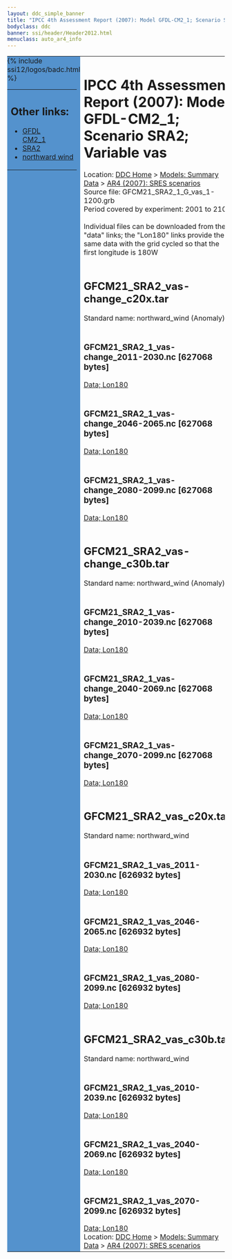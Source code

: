 ```yaml
---
layout: ddc_simple_banner
title: "IPCC 4th Assessment Report (2007): Model GFDL-CM2_1; Scenario SRA2; Variable vas"
bodyclass: ddc
banner: ssi/header/Header2012.html
menuclass: auto_ar4_info
---
```



<table width="100%" border="0" cellspacing="0" cellpadding="0" style="border-collapse: collapse;">
<tr style="margin:0;padding:0;border:0;">
<td style="margin:0;padding:0;border:0;height:1pt;width:150pt;background:#5492CD;" valign="top" >

<div id="lh-col2" class="auto_ar4_info">
<table class="menumain" bgcolor="#5492CD" cellspacing="0" width="100%" border="0">
<tr><td>
<h2> Other links:</h2>
<ul>
<li><a href="/auto/ar4/model-GFDL-CM2_1.html">GFDL<br/>CM2_1</a></li>
<li><a href="/auto/ar4/scenario-SRA2.html">SRA2</a></li>
<li><a href="/auto/ar4/var-northward_wind.html">northward wind</a></li>
</ul>
</td></tr>
{% include ssi12/logos/badc.html %}
</table>
</div>
</td>
<td><h1>IPCC 4th Assessment Report (2007): Model GFDL-CM2_1; Scenario SRA2; Variable vas</h1>

<!-- Breadcrumb1 -->
<div id="breadcrumb1" align="left">
Location: <a href="/index.html">DDC Home</a> > <a href="/sim/gcm_clim/">Models: Summary Data</a>
> <a href="/sim/gcm_clim/SRES_AR4/index.html">AR4 (2007): SRES scenarios</a>
</div>
<!-- End of Breadcrumb1 -->Source file: GFCM21_SRA2_1_G_vas_1-1200.grb
<br/>
Period covered by experiment: 2001 to 2100<br/>
<br/>Individual files can be downloaded from the "data" links; the "Lon180" links provide the same data
         with the grid cycled so that the first longitude is 180W<br/>
<br/><h2>GFCM21_SRA2_vas-change_c20x.tar</h2>
Standard name: northward_wind (Anomaly)<br>
<br/><h3>GFCM21_SRA2_1_vas-change_2011-2030.nc [627068 bytes]</h3>
<a href="http://apps.ipcc-data.org/cgi-bin/downl/ar4_nc/vas/GFCM21_SRA2_1_vas-change_2011-2030.nc">Data; </a><a href="http://apps.ipcc-data.org/cgi-bin/downl/ar4_nc/vas/GFCM21_SRA2_1_vas-change_2011-2030.cyto180.nc"> Lon180</a><br/>
<br/><h3>GFCM21_SRA2_1_vas-change_2046-2065.nc [627068 bytes]</h3>
<a href="http://apps.ipcc-data.org/cgi-bin/downl/ar4_nc/vas/GFCM21_SRA2_1_vas-change_2046-2065.nc">Data; </a><a href="http://apps.ipcc-data.org/cgi-bin/downl/ar4_nc/vas/GFCM21_SRA2_1_vas-change_2046-2065.cyto180.nc"> Lon180</a><br/>
<br/><h3>GFCM21_SRA2_1_vas-change_2080-2099.nc [627068 bytes]</h3>
<a href="http://apps.ipcc-data.org/cgi-bin/downl/ar4_nc/vas/GFCM21_SRA2_1_vas-change_2080-2099.nc">Data; </a><a href="http://apps.ipcc-data.org/cgi-bin/downl/ar4_nc/vas/GFCM21_SRA2_1_vas-change_2080-2099.cyto180.nc"> Lon180</a><br/>
<br/><h2>GFCM21_SRA2_vas-change_c30b.tar</h2>
Standard name: northward_wind (Anomaly)<br>
<br/><h3>GFCM21_SRA2_1_vas-change_2010-2039.nc [627068 bytes]</h3>
<a href="http://apps.ipcc-data.org/cgi-bin/downl/ar4_nc/vas/GFCM21_SRA2_1_vas-change_2010-2039.nc">Data; </a><a href="http://apps.ipcc-data.org/cgi-bin/downl/ar4_nc/vas/GFCM21_SRA2_1_vas-change_2010-2039.cyto180.nc"> Lon180</a><br/>
<br/><h3>GFCM21_SRA2_1_vas-change_2040-2069.nc [627068 bytes]</h3>
<a href="http://apps.ipcc-data.org/cgi-bin/downl/ar4_nc/vas/GFCM21_SRA2_1_vas-change_2040-2069.nc">Data; </a><a href="http://apps.ipcc-data.org/cgi-bin/downl/ar4_nc/vas/GFCM21_SRA2_1_vas-change_2040-2069.cyto180.nc"> Lon180</a><br/>
<br/><h3>GFCM21_SRA2_1_vas-change_2070-2099.nc [627068 bytes]</h3>
<a href="http://apps.ipcc-data.org/cgi-bin/downl/ar4_nc/vas/GFCM21_SRA2_1_vas-change_2070-2099.nc">Data; </a><a href="http://apps.ipcc-data.org/cgi-bin/downl/ar4_nc/vas/GFCM21_SRA2_1_vas-change_2070-2099.cyto180.nc"> Lon180</a><br/>
<br/><h2>GFCM21_SRA2_vas_c20x.tar</h2>
Standard name: northward_wind<br>
<br/><h3>GFCM21_SRA2_1_vas_2011-2030.nc [626932 bytes]</h3>
<a href="http://apps.ipcc-data.org/cgi-bin/downl/ar4_nc/vas/GFCM21_SRA2_1_vas_2011-2030.nc">Data; </a><a href="http://apps.ipcc-data.org/cgi-bin/downl/ar4_nc/vas/GFCM21_SRA2_1_vas_2011-2030.cyto180.nc"> Lon180</a><br/>
<br/><h3>GFCM21_SRA2_1_vas_2046-2065.nc [626932 bytes]</h3>
<a href="http://apps.ipcc-data.org/cgi-bin/downl/ar4_nc/vas/GFCM21_SRA2_1_vas_2046-2065.nc">Data; </a><a href="http://apps.ipcc-data.org/cgi-bin/downl/ar4_nc/vas/GFCM21_SRA2_1_vas_2046-2065.cyto180.nc"> Lon180</a><br/>
<br/><h3>GFCM21_SRA2_1_vas_2080-2099.nc [626932 bytes]</h3>
<a href="http://apps.ipcc-data.org/cgi-bin/downl/ar4_nc/vas/GFCM21_SRA2_1_vas_2080-2099.nc">Data; </a><a href="http://apps.ipcc-data.org/cgi-bin/downl/ar4_nc/vas/GFCM21_SRA2_1_vas_2080-2099.cyto180.nc"> Lon180</a><br/>
<br/><h2>GFCM21_SRA2_vas_c30b.tar</h2>
Standard name: northward_wind<br>
<br/><h3>GFCM21_SRA2_1_vas_2010-2039.nc [626932 bytes]</h3>
<a href="http://apps.ipcc-data.org/cgi-bin/downl/ar4_nc/vas/GFCM21_SRA2_1_vas_2010-2039.nc">Data; </a><a href="http://apps.ipcc-data.org/cgi-bin/downl/ar4_nc/vas/GFCM21_SRA2_1_vas_2010-2039.cyto180.nc"> Lon180</a><br/>
<br/><h3>GFCM21_SRA2_1_vas_2040-2069.nc [626932 bytes]</h3>
<a href="http://apps.ipcc-data.org/cgi-bin/downl/ar4_nc/vas/GFCM21_SRA2_1_vas_2040-2069.nc">Data; </a><a href="http://apps.ipcc-data.org/cgi-bin/downl/ar4_nc/vas/GFCM21_SRA2_1_vas_2040-2069.cyto180.nc"> Lon180</a><br/>
<br/><h3>GFCM21_SRA2_1_vas_2070-2099.nc [626932 bytes]</h3>
<a href="http://apps.ipcc-data.org/cgi-bin/downl/ar4_nc/vas/GFCM21_SRA2_1_vas_2070-2099.nc">Data; </a><a href="http://apps.ipcc-data.org/cgi-bin/downl/ar4_nc/vas/GFCM21_SRA2_1_vas_2070-2099.cyto180.nc"> Lon180</a><br/>
<!-- Breadcrumb2 -->
<div id="breadcrumb2" align="left">
Location: <a href="/index.html">DDC Home</a> > <a href="/sim/gcm_clim/">Models: Summary Data</a>
> <a href="/sim/gcm_clim/SRES_AR4/index.html">AR4 (2007): SRES scenarios</a>
</div>
<!-- End of Breadcrumb2 --></td></tr></table>
